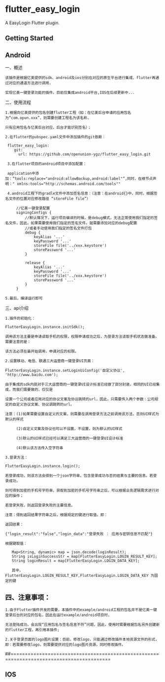 # flutter_easy_login

A EasyLogin Flutter plugin.

## Getting Started

## Android

一、概述

    该插件是根据亿美提供的sdk、android及ios分别在对应的原生平台进行集成、flutter再通过对应的通道方法进行调用，

    实现亿美一键登录功能的插件。目前仅集成android平台,IOS在后续更新中...

二、使用流程

    1.根据向亿美提供的包名创建flutter工程（如：在亿美后台申请的应用包名为“com.opun.xxx”，则需要创建工程名为该名称，

    只有应用包名与亿美后台对应，后台才能识别签名）；

    2.在flutter的pubspec.yaml文件中添加插件的git依赖：

     flutter_easy_login:
        git:
          url: https://github.com/openunion-ygz/flutter_easy_login.git

     3.在flutter项目的android项目中添加配置：

     application中添加：“tools:replace="android:allowBackup,android:label"”,同时，在根节点声明：" xmlns:tools="http://schemas.android.com/tools""

     4.android工程下的gradle文件中添加签名信息：（注意：在android{}中，同时，根据签名文件的位置对应修改路径 “storeFile file”）

         //亿美一键登录配置
         signingConfigs {
             //默认情况下，运行项目编译的时候，是debug模式，无法正常使用我们指定的签名文件，因此，如果需要使用我们指定的签名文件，就需要添加对应的debug配置
             //或者手动使用我们指定的签名文件打包
             debug {
                 keyAlias '...'
                 keyPassword '...'
                 storeFile file('../xxx.keystore')
                 storePassword '...'
             }

             release {
                 keyAlias '...'
                 keyPassword '...'
                 storeFile file('../xxx.keystore')
                 storePassword '...'
             }
         }

    5.最后，编译运行即可

三、api介绍

    1.插件的初始化：

    FlutterEasyLogin.instance.initSdk();

    调用该方法主要是申请读取手机的权限，权限申请成功之后，为登录方法读取手机状态做准备。需要注意的是：

    该方法必须在最开始调用，申请对应的权限。

    2.设置移动、电信、联通三大运营商一键登录UI页面：

    FlutterEasyLogin.instance.setLoginUiConfig('自定义协议', 'http://www.baidu.com');

    由于集成的sdk内部对于三大运营商的一键登录UI设计标准已经做了部分封装，相同的UI已经集成，而我们需要做的，仅仅是

    设置一个公司或者应用对应的协议文案及协议跳转的url，因此，只需要传入两个参数：公司规定的自定义协议文案、协议调跳转的url。

    注意：(1)如果需要设置自定义的文案，则需要在调用登录方法之前调用该方法，否则UI样式为默认的样式

         (2)自定义文案及协议也可以不设置，不设置，则为默认的UI样式

         (3)默认的UI样式已经可以满足三大运营商的一键登录UI设计标准

         (4)默认该方法传入空字符串

    3.登录方法：

    FlutterEasyLogin.instance.login();

    若登录成功，则该方法会得到一个json字符串，包含登录成功与否的结果与主要的信息。若登录成功，

    则可得到加密的手机号字符串，获取到加密的手机号字符串之后，可以根据业务逻辑需求进行对应的操作；

    若登录失败，则返回登录失败的主要信息。

    注意：得到返回结果字符串之后，根据规定的键进行取值，即：

    返回结果：

    {"login_result":"false","login_data":"登录失败 ： 应用与密钥信息不匹配"}

    根据键取值：

       Map<String, dynamic> map = json.decode(loginResult);
       String isLoginSuccessStr = map[FlutterEasyLogin.LOGIN_RESULT_KEY];
       String loginResult = map[FlutterEasyLogin.LOGIN_DATA_KEY];

       其中，FlutterEasyLogin.LOGIN_RESULT_KEY,FlutterEasyLogin.LOGIN_DATA_KEY 为固定的键

## 四、注意事项：

    1.由于Flutter插件开发的需要，本插件中的example/android工程的包名并不是亿美一键登录后台的对应的包名，因此在运行example/android项目时，

    无法登陆成功，会出现“应用包名与签名信息不符”问题，因此，使用时需要根据包名另外创建新的flutter工程，再引用本插件;

    2.关于登录页面的logo图片设置：目前，修改logo，只能通过修改插件本地资源文件的形式，即：若需要修改logo，则需要提供对应的logo图片资源，同时修改插件。

##=========================================================================================

## IOS
